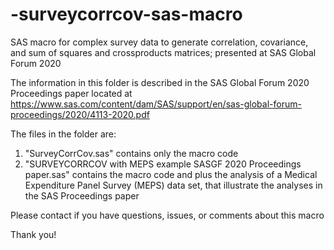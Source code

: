 # -surveycorrcov-sas-macro
SAS macro for complex survey data to generate correlation, covariance, and sum of squares and crossproducts matrices; presented at SAS Global Forum 2020

The information in this folder is described in the SAS Global Forum 2020 Proceedings paper located at https://www.sas.com/content/dam/SAS/support/en/sas-global-forum-proceedings/2020/4113-2020.pdf

The files in the folder are:
1) "SurveyCorrCov.sas" contains only the macro code
2) "SURVEYCORRCOV with MEPS example SASGF 2020 Proceedings paper.sas" contains the macro code and plus the analysis of a Medical Expenditure Panel Survey (MEPS) data set, that illustrate the analyses in the SAS Proceedings paper

Please contact if you have questions, issues, or comments about this macro

Thank you!
